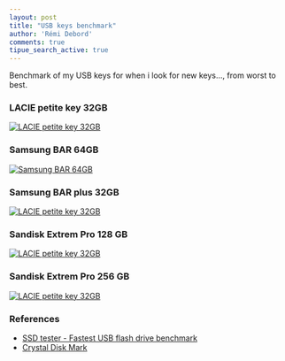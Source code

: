 ```yaml
---
layout: post
title: "USB keys benchmark"
author: 'Rémi Debord'
comments: true
tipue_search_active: true
---
```

Benchmark of my USB keys for when i look for new keys..., from worst to best.

### LACIE petite key 32GB

[![LACIE petite key 32GB](../../../uploads/CrystalDiskMark_20240503153824_lacie_ley.png)](../../../uploads/CrystalDiskMark_20240503153824_lacie_ley.png)

### Samsung BAR 64GB

[![Samsung BAR 64GB](../../../uploads/CrystalDiskMark_20240503152103_samsung_bar_64gb.png)](../../../uploads/CrystalDiskMark_20240503152103_samsung_bar_64gb.png)

### Samsung BAR plus 32GB

[![LACIE petite key 32GB](../../../uploads/CrystalDiskMark_20240503155707_samsung_bar_plus_32gb.png)](../../../uploads/CrystalDiskMark_20240503155707_samsung_bar_plus_32gb.png)

### Sandisk Extrem Pro 128 GB

[![LACIE petite key 32GB](../../../uploads/CrystalDiskMark_20240503152802_sandisk_extrem_pro_128gb.png)](../../../CrystalDiskMark_20240503152802_sandisk_extrem_pro_128gb.png)

### Sandisk Extrem Pro 256 GB

[![LACIE petite key 32GB](../../../uploads/CrystalDiskMark_20240503154455_sandisk_extrem_pro_256gb.png)](../../../uploads/CrystalDiskMark_20240503154455_sandisk_extrem_pro_256gb.png)

### References

- [SSD tester - Fastest USB flash drive benchmark](https://ssd-tester.com/usb_flash_drive_test.php)
- [Crystal Disk Mark](https://crystalmark.info/en/software/crystaldiskmark/)